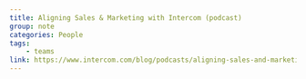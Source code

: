 ```yaml
---
title: Aligning Sales & Marketing with Intercom (podcast)
group: note
categories: People
tags:
    - teams
link: https://www.intercom.com/blog/podcasts/aligning-sales-and-marketing-with-intercoms-brian-kotlyar-and-jeff-serlin/
---
```

